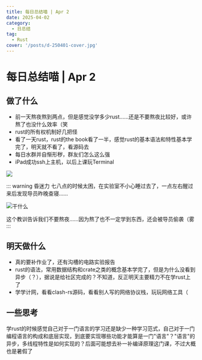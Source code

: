 ```yaml
---
title: 每日总结喵 | Apr 2
date: 2025-04-02
category:
  - 日总结
tag:
  - Rust
cover: '/posts/d-250401-cover.jpg'
---
```


# 每日总结喵 | Apr 2

## 做了什么

- 前一天熬夜熬到两点，但是感觉没学多少rust……还是不要熬夜比较好，或许熬了也没什么效率（笑
- rust的所有权机制好几把怪
- 看了一天rust，rust的the book看了一半，感觉rust的基本语法和特性基本学完了，明天就不看了，看源码去
- 每日水群并自惭形秽，群友们怎么这么强
- iPad成功ssh上主机，以后上课玩Terminal

![](/posts/d-250402-1.png)

::: warning 昏迷力
七八点的时候太困，在实验室不小心睡过去了，一点左右醒过来后发现导员昨晚查寝……

![干什么](/posts/d-250402-2.jpg "")

这个教训告诉我们不要熬夜……因为熬了也不一定学到东西，还会被导员偷袭（雾
:::

## 明天做什么

- 真的要补作业了，还有沟槽的电路实验报告
- rust的语法，常用数据结构和crate之类的概念基本学完了，但是为什么没看到异步（？），据说是给社区完成的？不知道，反正明天主要精力不在学rust上了
- 学学计网，看看clash-rs源码，看看别人写的网络协议栈，玩玩网络工具（

## 一些思考

学rust的时候感觉自己对于一门语言的学习还是缺少一种学习范式，自己对于一门编程语言的构成和底层实现，到底要实现哪些功能才能算是一门"语言"？"语言"的异步，多线程特性是如何实现的？后面可能想去补一补编译原理这门课，不过大概也是暑假了
